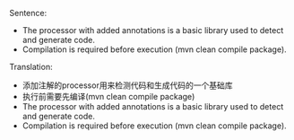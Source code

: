 Sentence:

+ The processor with added annotations is a basic library used to detect and generate code.
+ Compilation is required before execution (mvn clean compile package).

Translation:

+ 添加注解的processor用来检测代码和生成代码的一个基础库
+ 执行前需要先编译(mvn clean compile package)
+ The processor with added annotations is a basic library used to detect and generate code.
+ Compilation is required before execution (mvn clean compile package).
